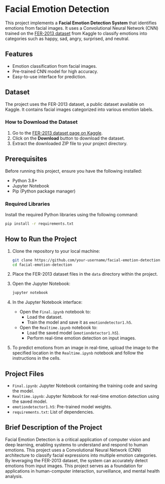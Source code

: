 # Facial Emotion Detection

This project implements a **Facial Emotion Detection System** that identifies emotions from facial images. It uses a Convolutional Neural Network (CNN) trained on the [FER-2013 dataset](https://www.kaggle.com/datasets/msambare/fer2013) from Kaggle to classify emotions into categories such as happy, sad, angry, surprised, and neutral.

## Features
- Emotion classification from facial images.
- Pre-trained CNN model for high accuracy.
- Easy-to-use interface for prediction.

## Dataset
The project uses the FER-2013 dataset, a public dataset available on Kaggle. It contains facial images categorized into various emotion labels.

### How to Download the Dataset
1. Go to the [FER-2013 dataset page on Kaggle](https://www.kaggle.com/datasets/msambare/fer2013).
2. Click on the **Download** button to download the dataset.
3. Extract the downloaded ZIP file to your project directory.

## Prerequisites
Before running this project, ensure you have the following installed:
- Python 3.8+
- Jupyter Notebook
- Pip (Python package manager)

### Required Libraries
Install the required Python libraries using the following command:
```bash
pip install -r requirements.txt
```

## How to Run the Project
1. Clone the repository to your local machine:
   ```bash
   git clone https://github.com/your-username/facial-emotion-detection.git
   cd facial-emotion-detection
   ```

2. Place the FER-2013 dataset files in the `data` directory within the project.

3. Open the Jupyter Notebook:
   ```bash
   jupyter notebook
   ```

4. In the Jupyter Notebook interface:
   - Open the `Final.ipynb` notebook to:
     - Load the dataset.
     - Train the model and save it as `emotiondetector1.h5`.
   - Open the `Realtime.ipynb` notebook to:
     - Load the saved model (`emotiondetector1.h5`).
     - Perform real-time emotion detection on input images.

5. To predict emotions from an image in real-time, upload the image to the specified location in the `Realtime.ipynb` notebook and follow the instructions in the cells.

## Project Files
- `Final.ipynb`: Jupyter Notebook containing the training code and saving the model.
- `Realtime.ipynb`: Jupyter Notebook for real-time emotion detection using the saved model.
- `emotiondetector1.h5`: Pre-trained model weights.
- `requirements.txt`: List of dependencies.

## Brief Description of the Project
Facial Emotion Detection is a critical application of computer vision and deep learning, enabling systems to understand and respond to human emotions. This project uses a Convolutional Neural Network (CNN) architecture to classify facial expressions into multiple emotion categories. By leveraging the FER-2013 dataset, the system can accurately detect emotions from input images. This project serves as a foundation for applications in human-computer interaction, surveillance, and mental health analysis.

